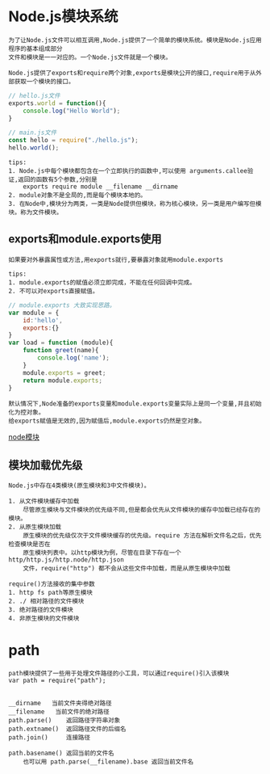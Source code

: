
# Node.js模块系统

    为了让Node.js文件可以相互调用,Node.js提供了一个简单的模块系统。模块是Node.js应用程序的基本组成部分
    文件和模块是一一对应的。一个Node.js文件就是一个模块。
    
    Node.js提供了exports和require两个对象,exports是模块公开的接口,require用于从外部获取一个模块的接口。
    
```js
// hello.js文件
exports.world = function(){
    console.log("Hello World");
}

// main.js文件
const hello = require("./hello.js");
hello.world();
```
    tips:
    1. Node.js中每个模块都包含在一个立即执行的函数中,可以使用 arguments.callee验证,返回的函数有5个参数,分别是
		exports require module __filename __dirname
    2. module对象不是全局的,而是每个模块本地的。
    3. 在Node中,模块分为两类，一类是Node提供但模块，称为核心模块，另一类是用户编写但模块。称为文件模块。
    
## exports和module.exports使用

    如果要对外暴露属性或方法,用exports就行,要暴露对象就用module.exports
    
    tips:
    1. module.exports的赋值必须立即完成，不能在任何回调中完成。
    2. 不可以对exports直接赋值。
```js
// module.exports 大致实现思路。
var module = {
    id:'hello',
    exports:{}
}
var load = function (module){
    function greet(name){
        console.log('name');
    }
    module.exports = greet;
    return module.exports;
}
```
    默认情况下,Node准备的exports变量和module.exports变量实际上是同一个变量,并且初始化为控对象。
    给exports赋值是无效的,因为赋值后,module.exports仍然是空对象。

[node模块](https://www.liaoxuefeng.com/wiki/1022910821149312/1023027697415616)   

## 模块加载优先级

    Node.js中存在4类模块(原生模块和3中文件模块)。
    
    1. 从文件模块缓存中加载
        尽管原生模块与文件模块的优先级不同,但是都会优先从文件模块的缓存中加载已经存在的模块。
    2. 从原生模块加载
        原生模块的优先级仅次于文件模块缓存的优先级。require 方法在解析文件名之后，优先检查模块是否在
        原生模块列表中。以http模块为例，尽管在目录下存在一个 http/http.js/http.node/http.json 
        文件，require("http") 都不会从这些文件中加载，而是从原生模块中加载
        
    require()方法接收的集中参数
    1. http fs path等原生模块
    2. ./ 相对路径的文件模块
    3. 绝对路径的文件模块
    4. 非原生模块的文件模块
    
# path
    
    path模块提供了一些用于处理文件路径的小工具，可以通过require()引入该模块
    var path = require("path");
    
    
    __dirname   当前文件夹得绝对路径
    __filename   当前文件的绝对路径
    path.parse()    返回路径字符串对象
    path.extname()  返回路径文件的后缀名
    path.join()     连接路径
	
	path.basename()	返回当前的文件名
		也可以用 path.parse(__filename).base 返回当前文件名